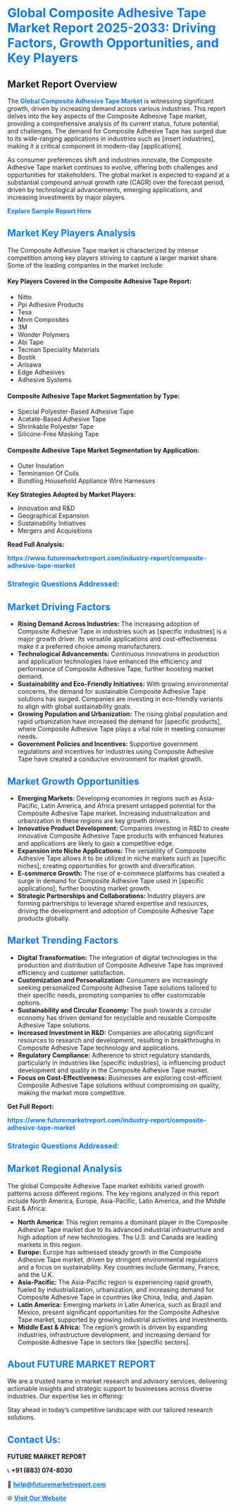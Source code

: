 <h1 style="color: #007BFF;">Global Composite Adhesive Tape Market Report 2025-2033: Driving Factors, Growth Opportunities, and Key Players</h1>

<section id="overview">
<h2>Market Report Overview</h2>
<p>The <a href="https://www.futuremarketreport.com/industry-report/composite-adhesive-tape-market" style="color: #007BFF; text-decoration: none;"><strong>Global Composite Adhesive Tape Market</strong></a> is witnessing significant growth, driven by increasing demand across various industries. This report delves into the key aspects of the Composite Adhesive Tape market, providing a comprehensive analysis of its current status, future potential, and challenges. The demand for Composite Adhesive Tape has surged due to its wide-ranging applications in industries such as [insert industries], making it a critical component in modern-day [applications].</p>
<p>As consumer preferences shift and industries innovate, the Composite Adhesive Tape market continues to evolve, offering both challenges and opportunities for stakeholders. The global market is expected to expand at a substantial compound annual growth rate (CAGR) over the forecast period, driven by technological advancements, emerging applications, and increasing investments by major players.</p>
</section>

<section id="overview">
<p><a href="https://www.futuremarketreport.com/request-sample/reportId=31437" style="color: #007BFF; text-decoration: none;"><strong>Explore Sample Report Here</strong></a></p>
</section>

<section id="key-players">
<h2 style="color: #007BFF;">Market Key Players Analysis</h2>
<p>The Composite Adhesive Tape market is characterized by intense competition among key players striving to capture a larger market share. Some of the leading companies in the market include:</p>
<h4>Key Players Covered in the Composite Adhesive Tape Report:</h4>
<ul><li>Nitto</li><li>Ppi Adhesive Products</li><li>Tesa</li><li>Mnm Composites</li><li>3M</li><li>Wonder Polymers</li><li>Abi Tape</li><li>Tecman Speciality Materials</li><li>Bostik</li><li>Arisawa</li><li>Edge Adhesives</li><li>Adhesive Systems</li></ul>
<h4>Composite Adhesive Tape Market Segmentation by Type:</h4>
<ul><li>Special Polyester-Based Adhesive Tape</li><li>Acetate-Based Adhesive Tape</li><li>Shrinkable Polyester Tape</li><li>Silicone-Free Masking Tape</li></ul>

<h4>Composite Adhesive Tape Market Segmentation by Application:</h4>
<ul><li>Outer Insulation</li><li>Terminanion Of Coils</li><li>Bundling Household Appliance Wire Harnesses</li></ul>
<p><strong>Key Strategies Adopted by Market Players:</strong></p>
<ul>
<li>Innovation and R&D</li>
<li>Geographical Expansion</li>
<li>Sustainability Initiatives</li>
<li>Mergers and Acquisitions</li>
</ul>
</section>

<section>
<p><strong>Read Full Analysis: </strong></p><a href="https://www.futuremarketreport.com/industry-report/composite-adhesive-tape-market" style="color: #007BFF; text-decoration: none;"><strong>https://www.futuremarketreport.com/industry-report/composite-adhesive-tape-market</strong></a>
<h3 style="color: #007BFF;">Strategic Questions Addressed:</h3>
</section>

<section id="driving-factors">
<h2 style="color: #007BFF;">Market Driving Factors</h2>
<ul>
<li><strong>Rising Demand Across Industries:</strong> The increasing adoption of Composite Adhesive Tape in industries such as [specific industries] is a major growth driver. Its versatile applications and cost-effectiveness make it a preferred choice among manufacturers.</li>
<li><strong>Technological Advancements:</strong> Continuous innovations in production and application technologies have enhanced the efficiency and performance of Composite Adhesive Tape, further boosting market demand.</li>
<li><strong>Sustainability and Eco-Friendly Initiatives:</strong> With growing environmental concerns, the demand for sustainable Composite Adhesive Tape solutions has surged. Companies are investing in eco-friendly variants to align with global sustainability goals.</li>
<li><strong>Growing Population and Urbanization:</strong> The rising global population and rapid urbanization have increased the demand for [specific products], where Composite Adhesive Tape plays a vital role in meeting consumer needs.</li>
<li><strong>Government Policies and Incentives:</strong> Supportive government regulations and incentives for industries using Composite Adhesive Tape have created a conducive environment for market growth.</li>
</ul>
</section>

<section id="growth-opportunities">
<h2 style="color: #007BFF;">Market Growth Opportunities</h2>
<ul>
<li><strong>Emerging Markets:</strong> Developing economies in regions such as Asia-Pacific, Latin America, and Africa present untapped potential for the Composite Adhesive Tape market. Increasing industrialization and urbanization in these regions are key growth drivers.</li>
<li><strong>Innovative Product Development:</strong> Companies investing in R&D to create innovative Composite Adhesive Tape products with enhanced features and applications are likely to gain a competitive edge.</li>
<li><strong>Expansion into Niche Applications:</strong> The versatility of Composite Adhesive Tape allows it to be utilized in niche markets such as [specific niches], creating opportunities for growth and diversification.</li>
<li><strong>E-commerce Growth:</strong> The rise of e-commerce platforms has created a surge in demand for Composite Adhesive Tape used in [specific applications], further boosting market growth.</li>
<li><strong>Strategic Partnerships and Collaborations:</strong> Industry players are forming partnerships to leverage shared expertise and resources, driving the development and adoption of Composite Adhesive Tape products globally.</li>
</ul>
</section>

<section id="trending-factors">
<h2 style="color: #007BFF;">Market Trending Factors</h2>
<ul>
<li><strong>Digital Transformation:</strong> The integration of digital technologies in the production and distribution of Composite Adhesive Tape has improved efficiency and customer satisfaction.</li>
<li><strong>Customization and Personalization:</strong> Consumers are increasingly seeking personalized Composite Adhesive Tape solutions tailored to their specific needs, prompting companies to offer customizable options.</li>
<li><strong>Sustainability and Circular Economy:</strong> The push towards a circular economy has driven demand for recyclable and reusable Composite Adhesive Tape solutions.</li>
<li><strong>Increased Investment in R&D:</strong> Companies are allocating significant resources to research and development, resulting in breakthroughs in Composite Adhesive Tape technology and applications.</li>
<li><strong>Regulatory Compliance:</strong> Adherence to strict regulatory standards, particularly in industries like [specific industries], is influencing product development and quality in the Composite Adhesive Tape market.</li>
<li><strong>Focus on Cost-Effectiveness:</strong> Businesses are exploring cost-efficient Composite Adhesive Tape solutions without compromising on quality, making the market more competitive.</li>
</ul>
</section>

<section>
<p><strong>Get Full Report: </strong></p><a href="https://www.futuremarketreport.com/industry-report/composite-adhesive-tape-market" style="color: #007BFF; text-decoration: none;"><strong>https://www.futuremarketreport.com/industry-report/composite-adhesive-tape-market</strong></a>
<h3 style="color: #007BFF;">Strategic Questions Addressed:</h3>
</section>


<section id="regional-analysis">
<h2 style="color: #007BFF;">Market Regional Analysis</h2>
<p>The global Composite Adhesive Tape market exhibits varied growth patterns across different regions. The key regions analyzed in this report include North America, Europe, Asia-Pacific, Latin America, and the Middle East & Africa:</p>
<ul>
<li><strong>North America:</strong> This region remains a dominant player in the Composite Adhesive Tape market due to its advanced industrial infrastructure and high adoption of new technologies. The U.S. and Canada are leading markets in this region.</li>
<li><strong>Europe:</strong> Europe has witnessed steady growth in the Composite Adhesive Tape market, driven by stringent environmental regulations and a focus on sustainability. Key countries include Germany, France, and the U.K.</li>
<li><strong>Asia-Pacific:</strong> The Asia-Pacific region is experiencing rapid growth, fueled by industrialization, urbanization, and increasing demand for Composite Adhesive Tape in countries like China, India, and Japan.</li>
<li><strong>Latin America:</strong> Emerging markets in Latin America, such as Brazil and Mexico, present significant opportunities for the Composite Adhesive Tape market, supported by growing industrial activities and investments.</li>
<li><strong>Middle East & Africa:</strong> The region’s growth is driven by expanding industries, infrastructure development, and increasing demand for Composite Adhesive Tape in sectors like [specific sectors].</li>
</ul>
</section>

<footer>
<h2 style="color: #007BFF;">About FUTURE MARKET REPORT</h2>
<p>We are a trusted name in market research and advisory services, delivering actionable insights and strategic support to businesses across diverse industries. Our expertise lies in offering:</p>

<p>Stay ahead in today’s competitive landscape with our tailored research solutions.</p>

<h2 style="color: #007BFF;">Contact Us:</h2>
<p><strong>FUTURE MARKET REPORT</strong></p>
<p>📞 <strong>+91 (883) 074-8030</strong></p>
<p>📧 <strong><a href="mailto:help@futuremarketreport.com" style="color: #007BFF;">help@futuremarketreport.com</a></strong></p>
<p>🌐 <strong><a href="https://www.futuremarketreport.com/" style="color: #007BFF;">Visit Our Website</a></strong></p>
</footer>